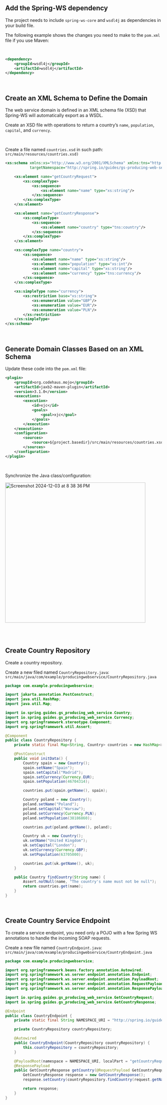 ## Add the Spring-WS dependency

The project needs to include `spring-ws-core` and `wsdl4j` as dependencies in your build file.

The following example shows the changes you need to make to the `pom.xml` file if you use Maven:

<br />

```xml
<dependency>
	<groupId>wsdl4j</groupId>
	<artifactId>wsdl4j</artifactId>
</dependency>
```

<br />

## Create an XML Schema to Define the Domain

The web service domain is defined in an XML schema file (XSD) that Spring-WS will automatically export as a WSDL.

Create an XSD file with operations to return a country’s `name`, `population`, `capital`, and `currency`. 

<br />

Create a file named `countries.xsd` in such path: `src/main/resources/countries.xsd)`

```xsd
<xs:schema xmlns:xs="http://www.w3.org/2001/XMLSchema" xmlns:tns="http://spring.io/guides/gs-producing-web-service"
           targetNamespace="http://spring.io/guides/gs-producing-web-service" elementFormDefault="qualified">

    <xs:element name="getCountryRequest">
        <xs:complexType>
            <xs:sequence>
                <xs:element name="name" type="xs:string"/>
            </xs:sequence>
        </xs:complexType>
    </xs:element>

    <xs:element name="getCountryResponse">
        <xs:complexType>
            <xs:sequence>
                <xs:element name="country" type="tns:country"/>
            </xs:sequence>
        </xs:complexType>
    </xs:element>

    <xs:complexType name="country">
        <xs:sequence>
            <xs:element name="name" type="xs:string"/>
            <xs:element name="population" type="xs:int"/>
            <xs:element name="capital" type="xs:string"/>
            <xs:element name="currency" type="tns:currency"/>
        </xs:sequence>
    </xs:complexType>

    <xs:simpleType name="currency">
        <xs:restriction base="xs:string">
            <xs:enumeration value="GBP"/>
            <xs:enumeration value="EUR"/>
            <xs:enumeration value="PLN"/>
        </xs:restriction>
    </xs:simpleType>
</xs:schema>
```

<br />

## Generate Domain Classes Based on an XML Schema

Update these code into the `pom.xml` file:

```xml
<plugin>
	<groupId>org.codehaus.mojo</groupId>
	<artifactId>jaxb2-maven-plugin</artifactId>
	<version>3.1.0</version>
	<executions>
		<execution>
			<id>xjc</id>
			<goals>
				<goal>xjc</goal>
			</goals>
		</execution>
	</executions>
	<configuration>
		<sources>
			<source>${project.basedir}/src/main/resources/countries.xsd</source>
		</sources>
	</configuration>
</plugin>
```

<br />

Synchronize the Java class/configuration:

<img width="451" alt="Screenshot 2024-12-03 at 8 38 36 PM" src="https://github.com/user-attachments/assets/f9042bdf-858b-430c-ba06-a4bf0b43542c">

<br /><br />

## Create Country Repository

Create a country repository.

Create a new filed named `CountryRepository.java`: `src/main/java/com/example/producingwebservice/CountryRepository.java`

```java
package com.example.producingwebservice;

import jakarta.annotation.PostConstruct;
import java.util.HashMap;
import java.util.Map;

import io.spring.guides.gs_producing_web_service.Country;
import io.spring.guides.gs_producing_web_service.Currency;
import org.springframework.stereotype.Component;
import org.springframework.util.Assert;

@Component
public class CountryRepository {
	private static final Map<String, Country> countries = new HashMap<>();

	@PostConstruct
	public void initData() {
		Country spain = new Country();
		spain.setName("Spain");
		spain.setCapital("Madrid");
		spain.setCurrency(Currency.EUR);
		spain.setPopulation(46704314);

		countries.put(spain.getName(), spain);

		Country poland = new Country();
		poland.setName("Poland");
		poland.setCapital("Warsaw");
		poland.setCurrency(Currency.PLN);
		poland.setPopulation(38186860);

		countries.put(poland.getName(), poland);

		Country uk = new Country();
		uk.setName("United Kingdom");
		uk.setCapital("London");
		uk.setCurrency(Currency.GBP);
		uk.setPopulation(63705000);

		countries.put(uk.getName(), uk);
	}

	public Country findCountry(String name) {
		Assert.notNull(name, "The country's name must not be null");
		return countries.get(name);
	}
}
```

<br />

## Create Country Service Endpoint

To create a service endpoint, you need only a POJO with a few Spring WS annotations to handle the incoming SOAP requests. 

Create a new file named `CountryEndpoint.java`: `src/main/java/com/example/producingwebservice/CountryEndpoint.java`
```java
package com.example.producingwebservice;

import org.springframework.beans.factory.annotation.Autowired;
import org.springframework.ws.server.endpoint.annotation.Endpoint;
import org.springframework.ws.server.endpoint.annotation.PayloadRoot;
import org.springframework.ws.server.endpoint.annotation.RequestPayload;
import org.springframework.ws.server.endpoint.annotation.ResponsePayload;

import io.spring.guides.gs_producing_web_service.GetCountryRequest;
import io.spring.guides.gs_producing_web_service.GetCountryResponse;

@Endpoint
public class CountryEndpoint {
	private static final String NAMESPACE_URI = "http://spring.io/guides/gs-producing-web-service";

	private CountryRepository countryRepository;

	@Autowired
	public CountryEndpoint(CountryRepository countryRepository) {
		this.countryRepository = countryRepository;
	}

	@PayloadRoot(namespace = NAMESPACE_URI, localPart = "getCountryRequest")
	@ResponsePayload
	public GetCountryResponse getCountry(@RequestPayload GetCountryRequest request) {
		GetCountryResponse response = new GetCountryResponse();
		response.setCountry(countryRepository.findCountry(request.getName()));

		return response;
	}
}
```





